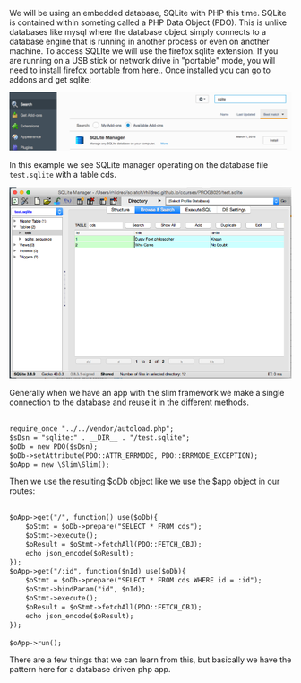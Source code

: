 We will be using an embedded database, SQLite with PHP this time. SQLite is contained within someting called a PHP Data Object (PDO). This is unlike databases like mysql where the database object simply connects to a database engine that is running in another process or even on another machine. To access SQLIte we will use the firefox sqlite extension. If you are running on a USB stick or network drive in "portable" mode, you will need to install [firefox portable from here.](http://portableapps.com/apps/internet/firefox_portable). Once installed you can go to addons and get sqlite:

![sqlite addon](sqlite.png "sqlite addon")

In this example we see SQLite manager operating on the database file `test.sqlite` with a table cds.

![manager in action](cdsTable.png "manager in action")

Generally when we have an app with the slim framework we make a single connection to the database and reuse it in the different methods.

```

require_once "../../vendor/autoload.php";
$sDsn = "sqlite:" . __DIR__ . "/test.sqlite";
$oDb = new PDO($sDsn);
$oDb->setAttribute(PDO::ATTR_ERRMODE, PDO::ERRMODE_EXCEPTION);
$oApp = new \Slim\Slim();

```

Then we use the resulting $oDb object like we use the $app object in our routes:

```

$oApp->get("/", function() use($oDb){
    $oStmt = $oDb->prepare("SELECT * FROM cds");
    $oStmt->execute();
    $oResult = $oStmt->fetchAll(PDO::FETCH_OBJ);
    echo json_encode($oResult);
});
$oApp->get("/:id", function($nId) use($oDb){
    $oStmt = $oDb->prepare("SELECT * FROM cds WHERE id = :id");
    $oStmt->bindParam("id", $nId);
    $oStmt->execute();
    $oResult = $oStmt->fetchAll(PDO::FETCH_OBJ);
    echo json_encode($oResult);
});

$oApp->run();

```

There are a few things that we can learn from this, but basically we have the pattern here for a database driven php app.